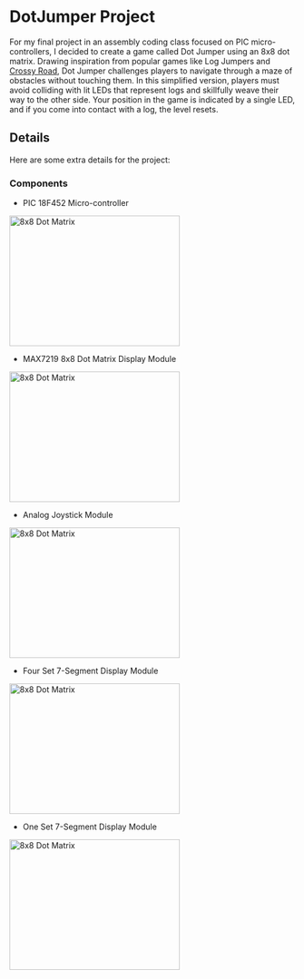 # DotJumper Project

For my final project in an assembly coding class focused on PIC micro-controllers, I decided to create a game called Dot Jumper using an 8x8 dot matrix. Drawing inspiration from popular games like Log Jumpers and [Crossy Road](https://www.crossyroad.com/), Dot Jumper challenges players to navigate through a maze of obstacles without touching them. In this simplified version, players must avoid colliding with lit LEDs that represent logs and skillfully weave their way to the other side. Your position in the game is indicated by a single LED, and if you come into contact with a log, the level resets.


## Details
Here are some extra details for the project:
### Components
- PIC 18F452 Micro-controller
<img src="PIC18F452-S2X-Regular.jpg" alt="8x8 Dot Matrix" width="300" height="230" title="8x8 Dot Matrix">

- MAX7219 8x8 Dot Matrix Display Module
<img src="8x8dotmatrix.jpg" alt="8x8 Dot Matrix" width="300" height="230" title="8x8 Dot Matrix">

- Analog Joystick Module
<img src="analogjoystick.jpg" alt="8x8 Dot Matrix" width="300" height="230" title="8x8 Dot Matrix">

- Four Set 7-Segment Display Module
<img src="4_7segment.jpg" alt="8x8 Dot Matrix" width="300" height="230" title="8x8 Dot Matrix">

- One Set 7-Segment Display Module
<img src="1_7segment.jpg" alt="8x8 Dot Matrix" width="300" height="230" title="8x8 Dot Matrix">






